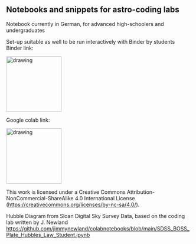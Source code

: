 ## Notebooks and snippets for astro-coding labs 

Notebook currently in German, for advanced high-schoolers and undergraduates

Set-up suitable as well to be run interactively with Binder by students 
<br>
Binder link:

<a target="_blank" rel="noopener noreferrer" href="https://hub.ovh2.mybinder.org/user/csheneka-labs-astro-teaching-m4lweyrg/lab/tree/SDSS_BOSS_Expansion_Universum_Student.ipynb"><img src="https://mybinder.org/static/logo.svg" alt="drawing" width="150"/> </a>

Google colab link:

<a target="_blank" rel="noopener noreferrer" href="https://colab.research.google.com/github/csheneka/labs-astro-teaching/blob/main/SDSS_BOSS_Expansion_Universum_Student.ipynb"><img src="https://colab.research.google.com/assets/colab-badge.svg" alt="drawing" width="150"/> </a>

This work is licensed under a Creative Commons Attribution-NonCommercial-ShareAlike 4.0 International License (https://creativecommons.org/licenses/by-nc-sa/4.0/).

Hubble Diagram from Sloan Digital Sky Survey Data, based on the coding lab written by J. Newland https://github.com/jimmynewland/colabnotebooks/blob/main/SDSS_BOSS_Plate_Hubbles_Law_Student.ipynb
